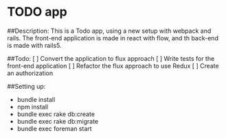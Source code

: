 # TODO app

##Description:
This is a Todo app, using a new setup with webpack and rails. The front-end application is made in react with flow, and th back-end is made with rails5.

##Todo:
[ ] Convert the application to flux approach
[ ] Write tests for the front-end application
[ ] Refactor the flux approach to use Redux
[ ] Create an authorization

##Setting up:
- bundle install
- npm install
- bundle exec rake db:create
- bundle exec rake db:migrate
- bundle exec foreman start

